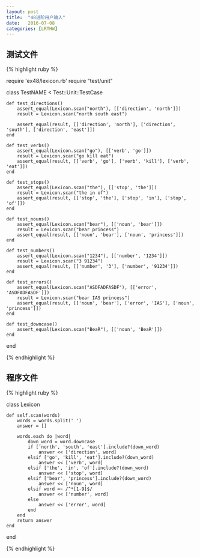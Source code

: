 ```yaml
---
layout: post
title:  "48进阶用户输入"
date:   2016-07-08
categories: [LRTHW]
---
```


## 测试文件

{% highlight ruby %}

require 'ex48/lexicon.rb'
require "test/unit"

class TestNAME < Test::Unit::TestCase

	def test_directions()
		assert_equal(Lexicon.scan("north"), [['direction', 'north']])
		result = Lexicon.scan("north south east")
		
		assert_equal(result, [['direction', 'north'], ['direction', 'south'], ['direction', 'east']])
	end
	
	def test_verbs()
		assert_equal(Lexicon.scan("go"), [['verb', 'go']])
		result = Lexicon.scan("go kill eat")
		assert_equal(result, [['verb', 'go'], ['verb', 'kill'], ['verb', 'eat']])		
	end
	
	def test_stops()
		assert_equal(Lexicon.scan("the"), [['stop', 'the']])
		result = Lexicon.scan("the in of")
		assert_equal(result, [['stop', 'the'], ['stop', 'in'], ['stop', 'of']])		
	end
	
	def test_nouns()
		assert_equal(Lexicon.scan("bear"), [['noun', 'bear']])
		result = Lexicon.scan("bear princess")
		assert_equal(result, [['noun', 'bear'], ['noun', 'princess']])		
	end
	
	def test_numbers()
		assert_equal(Lexicon.scan("1234"), [['number', '1234']])
		result = Lexicon.scan("3 91234")
		assert_equal(result, [['number', '3'], ['number', '91234']])		
	end
	
	def test_errors()
		assert_equal(Lexicon.scan("ASDFADFASDF"), [['error', 'ASDFADFASDF']])
		result = Lexicon.scan("bear IAS princess")
		assert_equal(result, [['noun', 'bear'], ['error', 'IAS'], ['noun', 'princess']])		
	end
	
	def test_downcase()
		assert_equal(Lexicon.scan("BeaR"), [['noun', 'BeaR']])
	end
			
end

{% endhighlight %}

## 程序文件

{% highlight ruby %}

class Lexicon
	
	def self.scan(words)
		words = words.split(' ')
		answer = []
		
		words.each do |word|
			down_word = word.downcase
			if ['north', 'south', 'east'].include?(down_word)		
				answer << ['direction', word]
			elsif ['go', 'kill', 'eat'].include?(down_word)		
				answer << ['verb', word]
			elsif ['the', 'in', 'of'].include?(down_word)		
				answer << ['stop', word]
			elsif ['bear', 'princess'].include?(down_word)		
				answer << ['noun', word]	
			elsif word =~ /^*[1-9]$/		
				answer << ['number', word]
			else
				answer << ['error', word]
			end
		end
		return answer
	end
end

{% endhighlight %}
